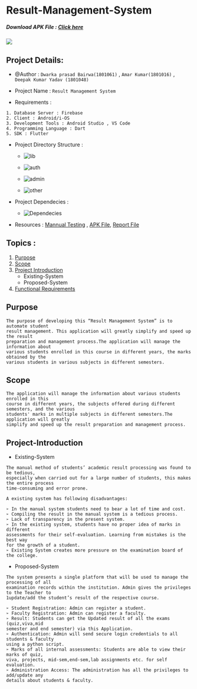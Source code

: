 # Result-Management-System
##### Download APK File : [Click here](https://drive.google.com/file/d/17Fq8Fzg9_AdVm4p5YI3m5Umu6ijxO6vB/view?usp=sharing)

![](ReadmeImages/Result.png)

## Project Details:

   * @Author : `Dwarka prasad Bairwa(1801061)`  , `Amar Kumar(1801016)` , `Deepak Kumar Yadav (1801048)`
   
   * Project Name : `Result Management System`

   * Requirements :
   
    1. Database Server : Firebase
    2. Client : Android/i-OS
    3. Development Tools : Android Studio , VS Code
    4. Programming Language : Dart
    5. SDK : Flutter

   * Project Directory Structure : 
   
       * ![lib](ReadmeImages/lib.png) 
       
       * ![auth](ReadmeImages/auth.png)
       
       * ![admin](ReadmeImages/admin.png)
       
       * ![other](ReadmeImages/other.png)
    
   * Project Dependecies : 
   
       * ![Dependecies](ReadmeImages/Depand.png)

   * Resources : [Mannual Testing](https://drive.google.com/drive/folders/1HSWuKgS8gAP8CKuOxwLveP8rEYzMmJq3) , [APK File](https://drive.google.com/file/d/17Fq8Fzg9_AdVm4p5YI3m5Umu6ijxO6vB/view?usp=sharing), [Report File](Report.pdf)


## Topics :

   1. [Purpose](##Purpose)
   2. [Scope](##Scope)
   3. [Project Introduction](##Project-Introduction)
      * Existing-System
      * Proposed-System
   4. [Functional Requirements](##Functional-Requirements)
   
## Purpose

   ```
   The purpose of developing this “Result Management System” is to automate student
   result management. This application will greatly simplify and speed up the result
   preparation and management process.The application will manage the information about
   various students enrolled in this course in different years, the marks obtained by the
   various students in various subjects in different semesters. 
   
   ```

## Scope

  ```
  The application will manage the information about various students enrolled in this
course in different years, the subjects offered during different semesters, and the various
students' marks in multiple subjects in different semesters.The application will greatly
simplify and speed up the result preparation and management process.
  ```

## Project-Introduction

   * Existing-System
   ```
   The manual method of students’ academic result processing was found to be tedious,
   especially when carried out for a large number of students, this makes the entire process
   time-consuming and error prone.
   
   A existing system has following disadvantages:
   
➢ In the manual system students need to bear a lot of time and cost.
➢ Compiling the result in the manual system is a tedious process.
➢ Lack of transparency in the present system.
➢ In the existing system, students have no proper idea of marks in different
   assessments for their self-evaluation. Learning from mistakes is the best way
   for the growth of a student.   
➢ Existing System creates more pressure on the examination board of the college.
```
      
   * Proposed-System
   ```
   The system presents a single platform that will be used to manage the processing of all
   examination records within the institution. Admin gives the privileges to the Teacher to
   1update/add the student’s result of the respective course.
   
➢ Student Registration: Admin can register a student.
➢ Faculty Registration: Admin can register a faculty.
➢ Result: Students can get the Updated result of all the exams (quiz,viva,mid
   semester and end semester) via this Application.   
➢ Authentication: Admin will send secure login credentials to all students & faculty
   using a python script.   
➢ Marks of all internal assessments: Students are able to view their marks of quiz,
   viva, projects, mid-sem,end-sem,lab assignments etc. for self evaluation.  
➢ Administration Access: The administration has all the privileges to add/update any
   details about students & faculty.
   
   ```
    


